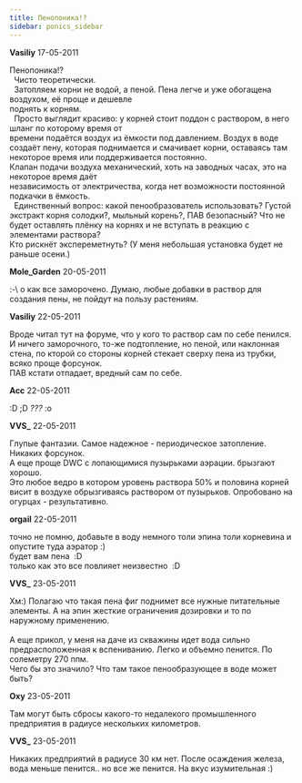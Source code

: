 ```yaml
---
title: Пенопоника!?
sidebar: ponics_sidebar
---
```


**Vasiliy** 17-05-2011

Пенопоника!?<br />&nbsp; Чисто теоретически.<br />&nbsp; Затопляем корни не водой, а пеной. Пена легче и уже обогащена воздухом, её проще и дешевле <br />поднять к корням.<br />&nbsp; Просто выглядит красиво: у корней стоит поддон с раствором, в него шланг по которому время от<br />времени подаётся воздух из ёмкости под давлением. Воздух в воде создаёт пену, которая поднимается и смачивает корни, оставаясь там некоторое время или поддерживается постоянно. <br />Клапан подачи воздуха механический, хоть на заводных часах, это на некоторое время даёт<br />независимость от электричества, когда нет возможности постоянной подкачки в ёмкость.<br />&nbsp; Единственный вопрос: какой пенообразователь использовать? Густой экстракт корня солодки?, мыльный корень?, ПАВ безопасный? Что не будет оставлять плёнку на корнях и не вступать в реакцию с элементами раствора?<br />Кто рискнёт экспереметнуть? (У меня небольшая установка будет не раньше осени.)<br />

**Mole_Garden** 20-05-2011

 :-\ о как все заморочено. Думаю, любые добавки в раствор для создания пены, не пойдут на пользу растениям. 

**Vasiliy** 22-05-2011

Вроде читал тут на форуме, что у кого то раствор сам по себе пенился. <br />И ничего заморочного, то-же подтопление, но пеной, или наклонная стена, по кторой со стороны корней стекает сверху пена из трубки, всяко проще форсунок.<br />ПАВ кстати отпадает, вредный сам по себе. 

**Acc** 22-05-2011

 :D ;D *???* :o

**VVS_** 22-05-2011

Глупые фантазии. Самое надежное - периодическое затопление. Никаких форсунок.<br />А еще проще DWC с лопающимися пузырьками аэрации. брызгают хорошо. <br />Это любое ведро в котором уровень раствора 50% и половина корней висит в воздухе обрызгиваясь раствором от пузырьков. Опробовано на огурцах - результативно.

**orgail** 22-05-2011

точно не помню, добавьте в воду немного толи эпина толи корневина и опустите туда аэратор :)<br />будет вам пена&nbsp; :D <br />только как это все повлияет неизвестно&nbsp; :D 

**VVS_** 23-05-2011

Хм:) Полагаю что такая пена фиг поднимет все нужные питательные элементы. А на эпин жесткие ограничения дозировки и то по наружному применению.<br /><br />А еще прикол, у меня на даче из скважины идет вода сильно предрасположенная к вспениванию. Легко и объемно пенится. По солеметру 270 ппм. <br />Чего бы это значило? Что там такое пенообразующее в воде может быть?

**Oxy** 23-05-2011

Там могут быть сбросы какого-то недалекого промышленного предприятия в радиусе нескольких километров.

**VVS_** 23-05-2011

Никаких предприятий в радиусе 30 км нет. После осаждения железа, вода меньше пенится.. но все же пенится. На вкус изумительная :)

